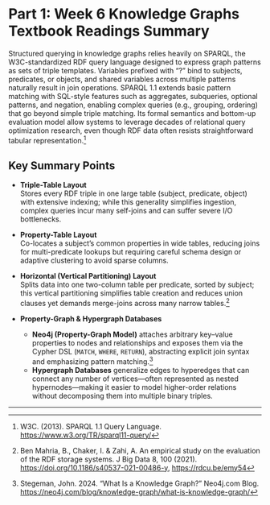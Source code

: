 # Part 1: Week 6 Knowledge Graphs Textbook Readings Summary

Structured querying in knowledge graphs relies heavily on SPARQL, the W3C-standardized RDF query language designed to express graph patterns as sets of triple templates. Variables prefixed with “?” bind to subjects, predicates, or objects, and shared variables across multiple patterns naturally result in join operations. SPARQL 1.1 extends basic pattern matching with SQL-style features such as aggregates, subqueries, optional patterns, and negation, enabling complex queries (e.g., grouping, ordering) that go beyond simple triple matching. Its formal semantics and bottom-up evaluation model allow systems to leverage decades of relational query optimization research, even though RDF data often resists straightforward tabular representation.[^1]

## Key Summary Points

- **Triple-Table Layout**  
  Stores every RDF triple in one large table (subject, predicate, object) with extensive indexing; while this generality simplifies ingestion, complex queries incur many self-joins and can suffer severe I/O bottlenecks.

- **Property-Table Layout**  
  Co-locates a subject’s common properties in wide tables, reducing joins for multi-predicate lookups but requiring careful schema design or adaptive clustering to avoid sparse columns.

- **Horizontal (Vertical Partitioning) Layout**  
  Splits data into one two-column table per predicate, sorted by subject; this vertical partitioning simplifies table creation and reduces union clauses yet demands merge-joins across many narrow tables.[^2]

- **Property-Graph & Hypergraph Databases**  
  - **Neo4j (Property-Graph Model)** attaches arbitrary key–value properties to nodes and relationships and exposes them via the Cypher DSL (`MATCH`, `WHERE`, `RETURN`), abstracting explicit join syntax and emphasizing pattern matching.[^3]  
  - **Hypergraph Databases** generalize edges to hyperedges that can connect any number of vertices—often represented as nested hypernodes—making it easier to model higher-order relations without decomposing them into multiple binary triples.

---

[^1]: W3C. (2013). SPARQL 1.1 Query Language. https://www.w3.org/TR/sparql11-query/   
[^2]: Ben Mahria, B., Chaker, I. & Zahi, A. An empirical study on the evaluation of the RDF storage systems. J Big Data 8, 100 (2021). https://doi.org/10.1186/s40537-021-00486-y, https://rdcu.be/emy54  
[^3]: Stegeman, John. 2024. “What Is a Knowledge Graph?” Neo4j.com Blog. https://neo4j.com/blog/knowledge-graph/what-is-knowledge-graph/ 



